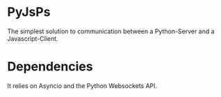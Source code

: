 # PyJsPs

The simplest solution to communication between a Python-Server and a Javascript-Client.

# Dependencies

It relies on Asyncio and the Python Websockets API.
